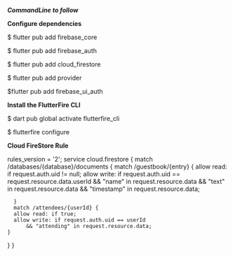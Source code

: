 ***CommandLine to follow***


**Configure dependencies**

$ flutter pub add firebase_core

$ flutter pub add firebase_auth

$ flutter pub add cloud_firestore

$ flutter pub add provider

$flutter pub add firebase_ui_auth

**Install the FlutterFire CLI**

$ dart pub global activate flutterfire_cli

$ flutterfire configure




**Cloud FireStore Rule**

rules_version = '2';
service cloud.firestore {
  match /databases/{database}/documents {
    match /guestbook/{entry} {
      allow read: if request.auth.uid != null;
      allow write:
      if request.auth.uid == request.resource.data.userId
          && "name" in request.resource.data
          && "text" in request.resource.data
          && "timestamp" in request.resource.data;
          
      }
      match /attendees/{userId} {
      allow read: if true;
      allow write: if request.auth.uid == userId
          && "attending" in request.resource.data;
    }
  }
}


